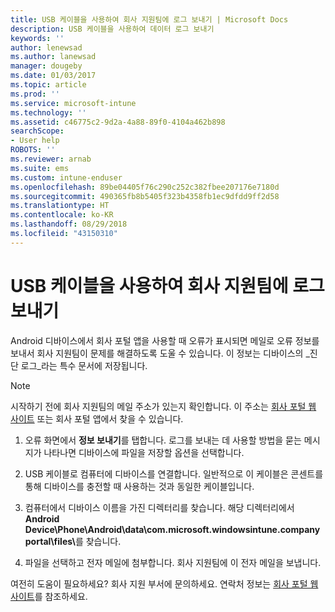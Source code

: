 ```yaml
---
title: USB 케이블을 사용하여 회사 지원팀에 로그 보내기 | Microsoft Docs
description: USB 케이블을 사용하여 데이터 로그 보내기
keywords: ''
author: lenewsad
ms.author: lanewsad
manager: dougeby
ms.date: 01/03/2017
ms.topic: article
ms.prod: ''
ms.service: microsoft-intune
ms.technology: ''
ms.assetid: c46775c2-9d2a-4a88-89f0-4104a462b898
searchScope:
- User help
ROBOTS: ''
ms.reviewer: arnab
ms.suite: ems
ms.custom: intune-enduser
ms.openlocfilehash: 89be04405f76c290c252c382fbee207176e7180d
ms.sourcegitcommit: 490365fb8b5405f323b4358fb1ec9dfdd9ff2d58
ms.translationtype: HT
ms.contentlocale: ko-KR
ms.lasthandoff: 08/29/2018
ms.locfileid: "43150310"
---
```

# <a name="send-logs-to-your-company-support-using-a-usb-cable"></a>USB 케이블을 사용하여 회사 지원팀에 로그 보내기

Android 디바이스에서 회사 포털 앱을 사용할 때 오류가 표시되면 메일로 오류 정보를 보내서 회사 지원팀이 문제를 해결하도록 도울 수 있습니다. 이 정보는 디바이스의 _진단 로그_라는 특수 문서에 저장됩니다.

> [!Note]
> 시작하기 전에 회사 지원팀의 메일 주소가 있는지 확인합니다. 이 주소는 [회사 포털 웹 사이트](https://go.microsoft.com/fwlink/?linkid=2010980) 또는 회사 포털 앱에서 찾을 수 있습니다.

1. 오류 화면에서 **정보 보내기**를 탭합니다. 로그를 보내는 데 사용할 방법을 묻는 메시지가 나타나면 디바이스에 파일을 저장할 옵션을 선택합니다.

2. USB 케이블로 컴퓨터에 디바이스를 연결합니다. 일반적으로 이 케이블은 콘센트를 통해 디바이스를 충전할 때 사용하는 것과 동일한 케이블입니다.

3. 컴퓨터에서 디바이스 이름을 가진 디렉터리를 찾습니다. 해당 디렉터리에서 <strong>Android Device\Phone\Android\data\com.microsoft.windowsintune.companyportal\files\\</strong>를 찾습니다.

4. 파일을 선택하고 전자 메일에 첨부합니다. 회사 지원팀에 이 전자 메일을 보냅니다.

여전히 도움이 필요하세요? 회사 지원 부서에 문의하세요. 연락처 정보는 [회사 포털 웹 사이트](https://go.microsoft.com/fwlink/?linkid=2010980)를 참조하세요.
